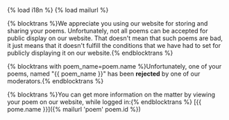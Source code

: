 {% load i18n %}
{% load mailurl %}

{% blocktrans %}We appreciate you using our website for storing and sharing your poems. Unfortunately, not all poems can be accepted for public display on our website. That doesn't mean that such poems are bad, it just means that it doesn't fulfill the conditions that we have had to set for publicly displaying it on our website.{% endblocktrans %}

{% blocktrans with poem_name=poem.name %}Unfortunately, one of your poems, named "{{ poem_name }}" has been **rejected** by one of our moderators.{% endblocktrans %}

{% blocktrans %}You can get more information on the matter by viewing your poem on our website, while logged in:{% endblocktrans %} [{{ pome.name }}]({% mailurl 'poem' poem.id %})
